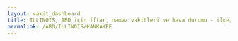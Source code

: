 ```yaml
---
layout: vakit_dashboard
title: ILLINOIS, ABD için iftar, namaz vakitleri ve hava durumu - ilçe/eyalet seç
permalink: /ABD/ILLINOIS/KANKAKEE
---
```


<script type="text/javascript">
  var GLOBAL_COUNTRY = 'ABD';
  var GLOBAL_CITY = 'ILLINOIS';
  var GLOBAL_STATE = 'KANKAKEE';
  var lat = 72;
  var lon = 21;
</script>
